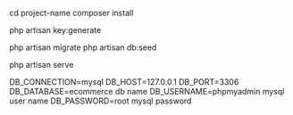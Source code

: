 <!-- to run project  -->

cd project-name
composer install 

<!-- create application key -->
php artisan key:generate

php artisan migrate
php artisan db:seed


php artisan serve


<!-- in .env change sql_connections  -->
DB_CONNECTION=mysql
DB_HOST=127.0.0.1
DB_PORT=3306
DB_DATABASE=ecommerce   db name
DB_USERNAME=phpmyadmin  mysql user name
DB_PASSWORD=root        mysql password